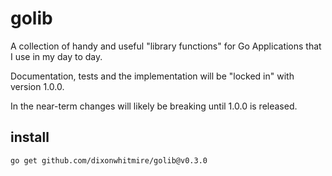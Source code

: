 # golib

A collection of handy and useful "library functions" for Go Applications that I use in my day to day.

Documentation, tests and the implementation will be "locked in" with version 1.0.0.

In the near-term changes will likely be breaking until 1.0.0 is released.

## install
```shell
go get github.com/dixonwhitmire/golib@v0.3.0
```
